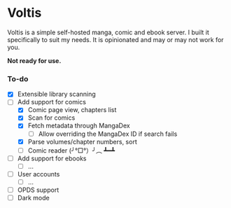 # Voltis

Voltis is a simple self-hosted manga, comic and ebook server. I built it
specifically to suit my needs. It is opinionated and may or may not work for
you.

**Not ready for use.**

### To-do

- [x] Extensible library scanning
- [ ] Add support for comics
  - [x] Comic page view, chapters list
  - [x] Scan for comics
  - [x] Fetch metadata through MangaDex
    - [ ] Allow overriding the MangaDex ID if search fails
  - [x] Parse volumes/chapter numbers, sort
  - [ ] Comic reader (╯°□°）╯︵ ┻━┻
- [ ] Add support for ebooks
  - [ ] ...
- [ ] User accounts
  - [ ] ...
- [ ] OPDS support
- [ ] Dark mode
